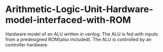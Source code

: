 # Arithmetic-Logic-Unit-Hardware-model-interfaced-with-ROM
Hardware model of an ALU written in verilog. The ALU is fed with inputs from a predesigned ROM(also included). The ALU is controlled by an controller hardware.
